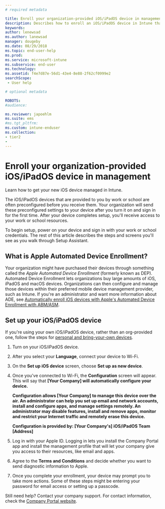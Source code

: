 ```yaml
---
# required metadata

title: Enroll your organization-provided iOS/iPadOS device in management. | Microsoft Docs
description: Describes how to enroll an iOS/iPadOS device in Intune that was purchased and provided by your organization
keywords:
author: lenewsad
ms.author: lanewsad
manager: dougeby
ms.date: 08/29/2018
ms.topic: end-user-help
ms.prod:
ms.service: microsoft-intune
ms.subservice: end-user
ms.technology:
ms.assetid: f4e7d87e-56d1-43e4-8e88-2f62cf0999e2
searchScope:
 - User help

# optional metadata

ROBOTS:  
#audience:

ms.reviewer: japoehlm
ms.suite: ems
#ms.tgt_pltfrm:
ms.custom: intune-enduser
ms.collection:
- tier2
- 
---
```



# Enroll your organization-provided iOS/iPadOS device in management

Learn how to get your new iOS device managed in Intune.  

The iOS/iPadOS devices that are provided to you by work or school are often preconfigured before you receive them. Your organization will send these preconfigured settings to your device after you turn it on and sign in for the first time. After your device completes setup, you'll receive access to your work or school resources.  

To begin setup, power on your device and sign in with your work or school credentials. The rest of this article describes the steps and screens you'll see as you walk through Setup Assistant.

## What is Apple Automated Device Enrollment?

Your organization might have purchased their devices through something called the *Apple Automated Device Enrollment* (formerly known as DEP). Automated Device Enrollment lets organizations buy large amounts of iOS, iPadOS and macOS devices. Organizations can then configure and manage those devices within their preferred mobile device management provider, such as Intune. If you're an administrator and want more information about ADE, see [Automatically enroll iOS devices with Apple's Automated Device Enrollment with ABM/ASM](/intune/enrollment/device-enrollment-program-enroll-ios).

## Set up your iOS/iPadOS device

If you're using your own iOS/iPadOS device, rather than an org-provided one, follow the steps for [personal and bring-your-own devices](enroll-your-device-in-intune-ios.md).  

1. Turn on your iOS/iPadOS device.
2. After you select your **Language**, connect your device to Wi-Fi.
3. On the **Set up iOS device** screen, choose **Set up as new device**.  
4. Once you've connected to Wi-Fi, the **Configuration** screen will appear. This will say that **[Your Company] will automatically configure your device.**

   **Configuration allows [Your Company] to manage this device over the air. An administrator can help you set up email and network accounts, install and configure apps, and manage settings remotely. An administrator may disable features, install and remove apps, monitor and restrict your Internet traffic and remotely erase this device.**

   **Configuration is provided by:
   [Your Company's] iOS/iPadOS Team
   [Address]**

5. Log in with your Apple ID. Logging in lets you install the Company Portal app and install the management profile that will let your company give you access to their resources, like email and apps.
6. Agree to the **Terms and Conditions** and decide whether you want to send diagnostic information to Apple.
7. Once you complete your enrollment, your device may prompt you to take more actions. Some of these steps might be entering your password for email access or setting up a passcode.

Still need help? Contact your company support. For contact information, check the [Company Portal website](https://go.microsoft.com/fwlink/?linkid=2010980).
